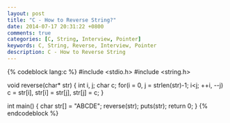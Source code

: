 ```yaml
---
layout: post
title: "C - How to Reverse String?"
date: 2014-07-17 20:31:22 +0800
comments: true
categories: [C, String, Interview, Pointer]
keywords: C, String, Reverse, Interview, Pointer
description: C - How to Reverse String
---
```


{% codeblock lang:c %}
#include <stdio.h>
#include <string.h>

void reverse(char* str)
{
    int i, j;
    char c;
    for(i = 0, j = strlen(str)-1; i<j; ++i, --j)
        c = str[i], str[i] = str[j], str[j] = c;
}

int main()
{
    char str[] = "ABCDE";
    reverse(str);
    puts(str);
    return 0;
}
{% endcodeblock %}

